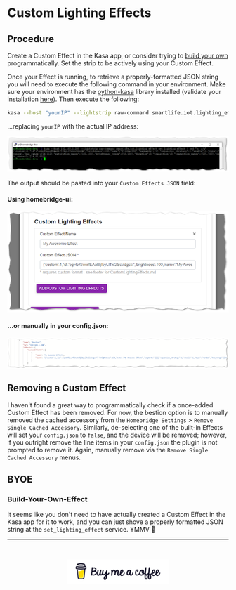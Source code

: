 # Custom Lighting Effects

## Procedure

Create a Custom Effect in the Kasa app, or consider trying to [build your own](#BYOE) programmatically.  Set the strip to be actively using your Custom Effect.

Once your Effect is running, to retrieve a properly-formatted JSON string you will need to execute the following command in your environment.  Make sure your environment has the [python-kasa](https://github.com/python-kasa/python-kasa#readme) library installed (validate your installation [here](README.md#Validation)).  Then execute the following:


```sh
kasa --host "yourIP" --lightstrip raw-command smartlife.iot.lighting_effect get_lighting_effect | sed "s/ //g"
```

...replacing `yourIP` with the actual IP address:

![grabbingCustomEffectJSON](../img/gettingCustomEffectJSON.png)

The output should be pasted into your `Custom Effects JSON` field:

#### Using homebridge-ui:

![setJSONviaUI](../img/setJSONviaUI.png)

#### ...or manually in your config.json:

![setJSONviaConfig](../img/setJSONviaConfig.png)

## Removing a Custom Effect

I haven't found a great way to programmatically check if a once-added Custom Effect has been removed.  For now, the bestion option is to manually removed the cached accessory from the `Homebridge Settings` > `Remove Single Cached Accessory`.  Similarly, de-selecting one of the built-in Effects will set your `config.json` to `false`, and the device will be removed; however, if you outright remove the line items in your `config.json` the plugin is not prompted to remove it.  Again, manually remove via the `Remove Single Cached Accessory` menus.

## BYOE

### Build-Your-Own-Effect

It seems like you don't need to have actually created a Custom Effect in the Kasa app for it to work, and you can just shove a properly formatted JSON string at the `set_lighting_effect` service.  YMMV :truck:
<br><hr><br>
<p align="center">
    <a href="https://buymeacoffee.com/steveredden"><img src="../img/bmc-new-logo.jpg" width="230"/></a>
</p>
